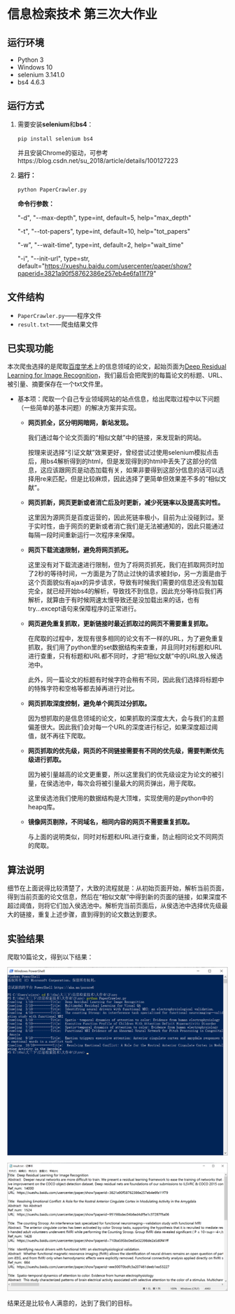 # 信息检索技术 第三次大作业

## 运行环境

* Python 3
* Windows 10
* selenium 3.141.0
* bs4 4.6.3

## 运行方式

1. 需要安装**selenium**和**bs4**：
   
   `pip install selenium bs4`
   
   并且安装Chrome的驱动，可参考https://blog.csdn.net/su_2018/article/details/100127223

2. **运行：**
   
   `python PaperCrawler.py`

   **命令行参数：**
  
   "-d", "--max-depth", type=int, default=5, help="max_depth"
   
   "-t", "--tot-papers", type=int, default=10, help="tot_papers"
   
   "-w", "--wait-time", type=int, default=2, help="wait_time"
   
   "-i", "--init-url", type=str, default="https://xueshu.baidu.com/usercenter/paper/show?paperid=3821a90f58762386e257eb4e6fa11f79"

## 文件结构

* ```PaperCrawler.py```——程序文件
* ```result.txt```——爬虫结果文件

## 已实现功能

本次爬虫选择的是爬取[百度学术](https://xueshu.baidu.com/)上的信息领域的论文，起始页面为[Deep Residual Learning for Image Recognition](https://xueshu.baidu.com/usercenter/paper/show?paperid=3821a90f58762386e257eb4e6fa11f79)，我们最后会把爬到的每篇论文的标题、URL、被引量、摘要保存在一个txt文件里。

* 基本项：爬取一个自己专业领域网站的站点信息，给出爬取过程中以下问题（一些简单的基本问题）的解决方案并实现。

  * **网页抓全，区分明网暗网，新站发现。**

    我们通过每个论文页面的“相似文献”中的链接，来发现新的网站。

    按理来说选择“引证文献”效果更好，曾经尝试过使用selenium模拟点击后，用bs4解析得到的html，但是发现得到的html中丢失了这部分的信息，这应该跟网页是动态加载有关，如果非要得到这部分信息的话可以选择用re来匹配，但是比较麻烦，因此选择了更简单但效果差不多的“相似文献”。

  * **网页抓新，网页更新或者消亡后及时更新，减少死链率以及提高实时性。**

    这里因为源网页是百度运营的，因此死链率极小，目前为止没碰到过。至于实时性，由于网页的更新或者消亡我们是无法被通知的，因此只能通过每隔一段时间重新运行一次程序来保障。

  * **网页下载流速限制，避免将网页抓死。**

    这里没有对下载流速进行限制，但为了将网页抓死，我们在抓取网页时加了2秒的等待时间，一方面是为了防止过快的请求被封ip，另一方面是由于这个页面貌似有ajax的异步请求，导致有时候我们需要的信息还没有加载完全，就已经开始bs4的解析，导致找不到信息，因此充分等待后我们再解析，就算由于有时候网速太慢导致还是没加载出来的话，也有try...except语句来保障程序的正常进行。

  * **网页避免重复抓取，更新链接时最近抓取过的网页不需要重复抓取。**

    在爬取的过程中，发现有很多相同的论文有不一样的URL，为了避免重复抓取，我们用了python里的set数据结构来查重，并且同时对标题和URL进行查重，只有标题和URL都不同时，才把“相似文献”中的URL放入候选池中。

    此外，同一篇论文的标题有时候字符会稍有不同，因此我们选择将标题中的特殊字符和空格等都去掉再进行对比。

  * **网页抓取深度控制，避免单个网页过分抓取。**

    因为想抓取的是信息领域的论文，如果抓取的深度太大，会与我们的主题偏差很大。因此我们会对每一个URL的深度进行标记，如果深度超过阈值，就不再往下爬取。

  * **网页抓取的优先级，网页的不同链接需要有不同的优先级，需要判断优先级进行抓取。**

    因为被引量越高的论文更重要，所以这里我们的优先级设定为论文的被引量，在侯选池中，每次会将被引量最大的网页弹出，用于爬取。

    这里侯选池我们使用的数据结构是大顶堆，实现使用的是python中的heapq库。

  * **镜像网页剔除，不同域名，相同内容的网页不需要重复抓取。**

    与上面的说明类似，同时对标题和URL进行查重，防止相同论文不同网页的爬取。

##  算法说明

细节在上面说得比较清楚了，大致的流程就是：从初始页面开始，解析当前页面，得到当前页面的论文信息，然后在“相似文献”中得到新的页面的链接，如果深度不超过阈值，则将它们加入侯选池中。解析完当前页面后，从侯选池中选择优先级最大的链接，重复上述步骤，直到得到的论文数达到要求。

## 实验结果

爬取10篇论文，得到以下结果：

![](1.PNG)

![](2.PNG)

结果还是比较令人满意的，达到了我们的目标。
